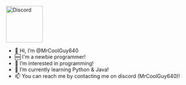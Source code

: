 <a href="https://discord.com/users/700560289766047847">
  <img src="https://cdn2.steamgriddb.com/icon/95c9d994f8d75d4d60f8bb8f25902339/32/256x256.png" alt="Discord" width="100" />
</a>


- 👋 Hi, I’m @MrCoolGuy640
- 🆕 I'm a newbie programmer!
- 👀 I’m interested in programming!
- 🌱 I’m currently learning Python & Java!
- 📫 You can reach me by contacting me on discord (MrCoolGuy640)!

<!---
MrCoolGuy640/MrCoolGuy640 is a ✨ special ✨ repository because its `README.md` (this file) appears on your GitHub profile.
You can click the Preview link to take a look at your changes.
--->
